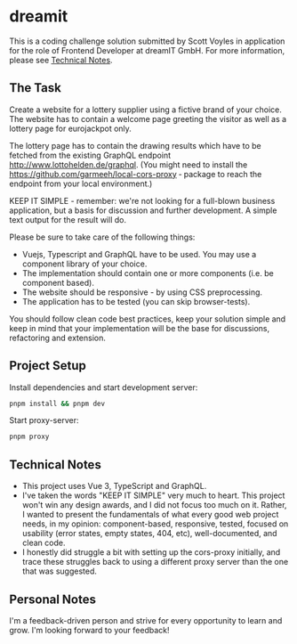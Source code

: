 # dreamit

This is a coding challenge solution submitted by Scott Voyles in application for the role of Frontend Developer at dreamIT GmbH. For more information, please see [Technical Notes](./README.md#technical-notes).

## The Task

Create a website for a lottery supplier using a fictive brand of your choice. The website has to contain a welcome page greeting the visitor as well as a lottery page for eurojackpot only.

The lottery page has to contain the drawing results which have to be fetched from the existing GraphQL endpoint http://www.lottohelden.de/graphql. (You might need to install the https://github.com/garmeeh/local-cors-proxy ‑ package to reach the endpoint from your local environment.)

KEEP IT SIMPLE - remember: we're not looking for a full-blown business application, but a basis for discussion and further development. A simple text output for the result will do.

Please be sure to take care of the following things:

- Vuejs, Typescript and GraphQL have to be used. You may use a component library of your choice.
- The implementation should contain one or more components (i.e. be component based).
- The website should be responsive - by using CSS preprocessing.
- The application has to be tested (you can skip browser-tests).

You should follow clean code best practices, keep your solution simple and keep in mind that your implementation will be the base for discussions, refactoring and extension.

## Project Setup

Install dependencies and start development server:

```sh
pnpm install && pnpm dev
```

Start proxy-server:

```sh
pnpm proxy
```

## Technical Notes

- This project uses Vue 3, TypeScript and GraphQL.
- I've taken the words "KEEP IT SIMPLE" very much to heart. This project won't win any design awards, and I did not focus too much on it. Rather, I wanted to present the fundamentals of what every good web project needs, in my opinion: component-based, responsive, tested, focused on usability (error states, empty states, 404, etc), well-documented, and clean code.
- I honestly did struggle a bit with setting up the cors-proxy initially, and trace these struggles back to using a different proxy server than the one that was suggested.

## Personal Notes

I'm a feedback-driven person and strive for every opportunity to learn and grow. I'm looking forward to your feedback!
